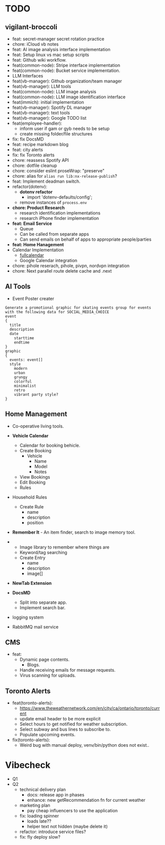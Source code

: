 # TODO


## vigilant-broccoli

- feat: secret-manager secret rotation practice
- chore: iCloud vb notes
- feat: AI image analysis interface implementation
- feat: Setup linux vs mac setup scripts
- feat: Github wiki workflow.
- feat(common-node): Stripe interface implementation
- feat(common-node): Bucket service implementation.
- LLM Interfaces
- feat(vb-manager): Github organization/team manager
- feat(vb-manager): LLM tools
- feat(common-node): LLM image analysis
- feat(common-node): LLM image identification interface
- feat(immich): initial implementation
- feat(vb-manager): Spotify DL manager
- feat(vb-manager): text tools
- feat(vb-manager): Google TODO list
- feat(employee-handler):
  - inform user if gam or gyb needs to be setup
  - create missing folder/file structures
- fix: fix DocsMD
- feat: recipe markdown blog
- feat: city alerts
- fix: fix Toronto alerts
- chore: reassess Spotify API
- chore: dotfile cleanup
- chore: consider eslint proseWrap: "preserve"
- chore: alias for `alias run lib:nx-release-publish`?
- feat: Implement deadman switch.
- refactor(dotenv):
  - **dotenv refactor**
    - import 'dotenv-defaults/config';
  - remove instances of `process.env`
- **chore: Product Research**
  - research identification implementations
  - research iPhone finder implementation
- **feat: Email Service**
  - Queue
  - Can be called from separate apps
  - Can send emails on behalf of apps to appropriate people/parties
- **feat: Home Hanagement**
- Calendar Implementation
  - [fullcalendar](https://fullcalendar.io/docs/react)
  - Google Calendar integration
- chore: pihole reserach, pihole, pivpn, nordvpn integration
- chore: Next parallel route delete cache and .next

## AI Tools

- Event Poster creater

```
Generate a promotional graphic for skating events group for events with the following data for SOCIAL_MEDIA_CHOICE
event
{
  title
  description
  date
    starttime
    endtime
}
graphic
{
  events: event[]
  style
    modern
    urban
    grungy
    colorful
    minimalist
    retro
    vibrant party style?
}
```

## Home Management

- Co-operative living tools.
- **Vehicle Calendar**
  - Calendar for booking behicle.
  - Create Booking
    - Vehicle
      - Name
      - Model
      - Notes
  - View Bookings
  - Edit Booking
  - Rules
- Household Rules
  - Create Rule
    - name
    - description
    - position
- **Remember It** - An item finder, search to image memory tool.
- - Image library to remember where things are
  - Keyword/tag searching
  - Create Entry
    - name
    - description
    - image[]

- **NewTab Extension**
- **DocsMD**
  - Split into separate app.
  - Implement search bar.
- logging system
- RabbitMQ mail service

## CMS

- feat:
  - Dynamic page contents.
    - Blogs.
  - Handle receiving emails for message requests.
  - Virus scanning for uploads.

## Toronto Alerts

- feat(toronto-alerts):
  - https://www.theweathernetwork.com/en/city/ca/ontario/toronto/current
  - update email header to be more explicit
  - Select hours to get notified for weather subscription.
  - Select subway and bus lines to subscribe to.
  - Populate upcoming events.
- fix(toronto-alerts):
  - Weird bug with manual deploy, venv/bin/python does not exist..

# Vibecheck

- Q1
- Q2
  - technical delivery plan
    - docs: release app in phases
    - enhance: new getRecommendation fn for current weather
  - marketing plan
    - pay cheap influencers to use the application
  - fix: loading spinner
    - loads late??
    - helper text not hidden (maybe delete it)
  - refactor: introduce service files?
  - fix: fly deploy slow?
